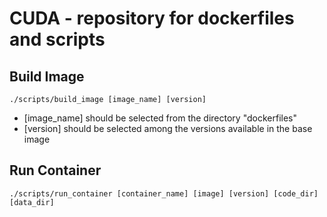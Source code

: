# CUDA - repository for dockerfiles and scripts

## Build Image
```
./scripts/build_image [image_name] [version]
```
- [image_name] should be selected from the directory "dockerfiles"
- [version] should be selected among the versions available in the base image

## Run Container
```
./scripts/run_container [container_name] [image] [version] [code_dir] [data_dir]
